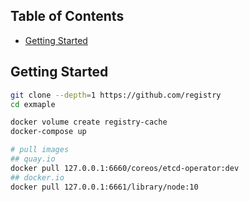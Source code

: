 ## Table of Contents

- [Getting Started](#getting-started)

## Getting Started
```sh
git clone --depth=1 https://github.com/registry
cd exmaple

docker volume create registry-cache
docker-compose up

# pull images
## quay.io 
docker pull 127.0.0.1:6660/coreos/etcd-operator:dev
## docker.io
docker pull 127.0.0.1:6661/library/node:10
```

